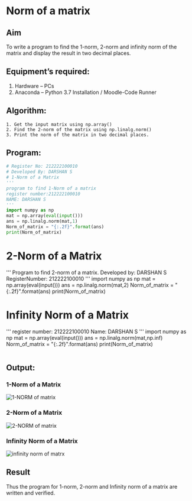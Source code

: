 # Norm of a matrix
## Aim
To write a program to find the 1-norm, 2-norm and infinity norm of the matrix and display the result in two decimal places.
## Equipment’s required:
1.	Hardware – PCs
2.	Anaconda – Python 3.7 Installation / Moodle-Code Runner
## Algorithm:
	1. Get the input matrix using np.array()   
    2. Find the 2-norm of the matrix using np.linalg.norm()
	3. Print the norm of the matrix in two decimal places.
## Program:
```Python
# Register No: 212222100010
# Developed By: DARSHAN S 
# 1-Norm of a Matrix
'''
program to find 1-Norm of a matrix
register number:212222100010
NAME: DARSHAN S 
'''
import numpy as np
mat = np.array(eval(input()))
ans = np.linalg.norm(mat,1)
Norm_of_matrix = "{:.2f}".format(ans)
print(Norm_of_matrix)

```

# 2-Norm of a Matrix
'''
Program to find 2-norm of a matrix.
Developed by: DARSHAN S 
RegisterNumber: 212222100010
'''
import numpy as np
mat = np.array(eval(input()))
ans = np.linalg.norm(mat,2)
Norm_of_matrix = "{:.2f}".format(ans)
print(Norm_of_matrix)


# Infinity Norm of a Matrix

'''
register number: 212222100010
Name: DARSHAN S 
'''
import numpy as np
mat = np.array(eval(input()))
ans = np.linalg.norm(mat,np.inf)
Norm_of_matrix = "{:.2f}".format(ans)
print(Norm_of_matrix)
```
```
## Output:
### 1-Norm of a Matrix
![1-NORM of matrix](https://github.com/Darshans05/Norm-of-a-matrix/assets/115534676/112b7d5e-29f2-42e8-8074-de8489c5d80c)

### 2-Norm of a Matrix

![2-NORM of matrix](https://github.com/Darshans05/Norm-of-a-matrix/assets/115534676/c50cbc09-ea31-4746-9db1-064889b360fc)

### Infinity Norm of a Matrix

![infinity norm of matrx](https://github.com/Darshans05/Norm-of-a-matrix/assets/115534676/8c9b076b-66f9-4f8d-b916-8d6ae82d47b4)


## Result
Thus the program for 1-norm, 2-norm and Infinity norm of a matrix are written and verified.

